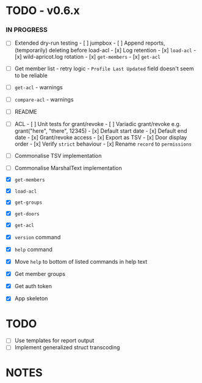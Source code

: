 # TODO - v0.6.x

### IN PROGRESS

- [ ] Extended dry-run testing
      - [ ] jumpbox
      - [ ] Append reports, (temporarily) deleting before load-acl
      - [x] Log retention
      - [x] `load-acl`
      - [x] wild-apricot.log rotation
      - [x] `get-members`
      - [x] `get-acl`

- [ ] Get member list
      - retry logic
      - `Profile Last Updated` field doesn't seem to be reliable

- [ ] `get-acl`
      - warnings

- [ ] `compare-acl`
      - warnings

- [ ] README

- [ ] ACL
      - [ ] Unit tests for grant/revoke
      - [ ] Variadic grant/revoke e.g. grant("here", "there", 12345)
      - [x] Default start date
      - [x] Default end date
      - [x] Grant/revoke access
      - [x] Export as TSV
      - [x] Door display order
      - [x] Verify `strict` behaviour
      - [x] Rename `record` to `permissions`

- [ ] Commonalise TSV implementation
- [ ] Commonalise MarshalText implementation

- [x] `get-members`
- [x] `load-acl`
- [x] `get-groups`
- [x] `get-doors`
- [x] `get-acl`
- [x] `version` command
- [x] `help` command
- [x] Move `help` to bottom of listed commands in help text
- [x] Get member groups
- [x] Get auth token
- [x] App skeleton

# TODO

- [ ] Use templates for report output
- [ ] Implement generalized struct transcoding

# NOTES